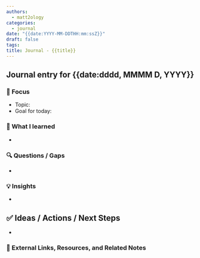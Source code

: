 ```yaml
---
authors:
  - matt2ology
categories:
  - journal
date: "{{date:YYYY-MM-DDTHH:mm:ssZ}}"
draft: false
tags:
title: Journal - {{title}}
---
```


## Journal entry for {{date:dddd, MMMM D, YYYY}}

<!--
A journal is about reflecting inward (you → you)
Key observations and quick task for the day
Note key events, milestones, or anything noteworthy today/this week.
Can be personal or professional.
What did I notice about yourself, others, or the world?
What did I learn or realize?
Write freely here — anecdotes, thoughts, questions, anything I want to explore.
-->

### 🎯 Focus

- Topic:
- Goal for today:

### 📘 What I learned

-

### 🔍 Questions / Gaps

-

### 💡 Insights

-

## ✅ Ideas / Actions / Next Steps

<!--
Write down what I plan to do next—tasks, experiments, or intentions.
-->

-

### 🔗 External Links, Resources, and Related Notes

